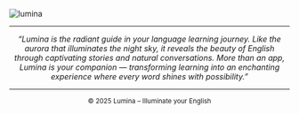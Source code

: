 ![lumina](https://github.com/user-attachments/assets/8d9434d5-e080-41a1-b4d7-e0eb26c4602e)

---

<p align="center">
  <i>“Lumina is the radiant guide in your language learning journey. Like the aurora that illuminates the night sky, it reveals the beauty of English through captivating stories and natural conversations. More than an app, Lumina is your companion — transforming learning into an enchanting experience where every word shines with possibility.”</i>
</p>

---

<p align="center">
  <sub>© 2025 Lumina – Illuminate your English</sub>
</p>
